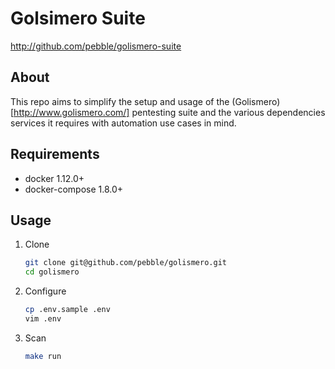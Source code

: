 # Golsimero Suite #

<http://github.com/pebble/golismero-suite>

## About ##

This repo aims to simplify the setup and usage of the
(Golismero)[http://www.golismero.com/] pentesting suite and the various
dependencies services it requires with automation use cases in mind.

## Requirements ##

  * docker 1.12.0+
  * docker-compose 1.8.0+

## Usage ##

1. Clone

    ```bash
    git clone git@github.com/pebble/golismero.git 
    cd golismero
    ```

2. Configure

    ```bash
    cp .env.sample .env
    vim .env
    ```
2. Scan

    ```bash
    make run
    ```

